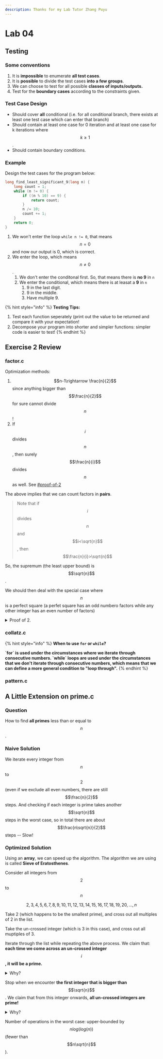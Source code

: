 ```yaml
---
description: Thanks for my Lab Tutor Zhang Puyu
---
```


# Lab 04

## Testing

### Some conventions

1. It is **impossible** to enumerate **all test cases**.
2. It is **possible** to divide the test cases **into a few groups**.
3. We can choose to test for all possible **classes of inputs/outputs.**
4. Test for the **boundary cases** according to the constraints given.

### Test Case Design

* Should cover **all** conditional (i.e. for all conditional branch, there exists at least one test case which can enter that branch)
* Should contain at least one case for 0 iteration and at least one case for k iterations where $$k\geq1$$.
* Should contain boundary conditions.

### Example

Design the test cases for the program below:

```c
long find_least_significant_9(long n) {
    long count = 1;
    while (n != 0) {
        if ((n % 10) == 9) {
            return count;
        }
        n /= 10;
        count += 1;
    }
    return 0;
}
```

1. We won't enter the loop `while n != 0`, that means $$n=0$$ and now our output is 0, which is correct.
2. We enter the loop, which means $$n\neq0$$.
   1. We don't enter the conditonal first. So, that means there is **no 9** in `n`
   2. We enter the conditional, which means there is at leasat a **9** in `n`
      1. 9 in the last digit.
      2. 9 in the middle.
      3. Have multiple 9.

{% hint style="info" %}
**Testing Tips:**

1. Test each function seperately (print out the value to be returned and compare it with your expectation!
2. Decompose your program into shorter and simpler functions: simpler code is easier to test!
{% endhint %}

## Exercise 2 Review

### factor.c

Optimization methods:

1. $$n-1\rightarrow  \frac{n}{2}$$ since anything bigger than $$\frac{n}{2}$$ for sure cannot divide $$n$$!
2. If $$i$$ divides $$n$$, then surely $$\frac{n}{i}$$ divides $$n$$ as well. See [#proof-of-2](lab-04.md#proof-of-2 "mention")

The above implies that we can count factors in **pairs**.

> Note that if $$i$$ divides $$n$$ and $$i<\sqrt{n}$$, then $$\frac{n}{i}>\sqrt{n}$$

So, the supremum (the least upper bound) is $$\sqrt{n}$$.

We should then deal with the special case where $$n$$ is a perfect square (a perfet square has an odd numbero factors while any other integer has an even number of factors)

<details>

<summary>Proof of 2.</summary>

If $$i$$ divides $$n$$, then we can write $$n=qi$$, where $$q\neq0$$. Manipulate this equation, we know $$q=\frac{n}{i}$$. So, now our problem becomes does $$q$$ divide $$n$$ right? This answer is obvious yes right, since we already know that $$n=qi$$. Proof!

</details>

### collatz.c

{% hint style="info" %}
**When to use `for` or `while`?**

**\`for\` is used under the circumstances where we iterate through consecutive numbers. \`while\` loops are used under the circumstances that we don't iterate through consecutive numbers, which means that we can define a more general condition to "loop through".**
{% endhint %}

### pattern.c

## A Little Extension on prime.c

### Question

How to find **all primes** less than or equal to $$n$$.

### Naive Solution

We iterate every integer from $$n$$ to $$2$$ (even if we exclude all even numbers, there are still $$\frac{n}{2}$$ steps. And checking if each integer is prime takes another $$\sqrt{n}$$ steps in the worst case, so in total there are about $$\frac{n\sqrt{n}}{2}$$ steps -- Slow!

### Optimized Solution

Using an **array**, we can speed up the algorithm. The algorithm we are using is called **Sieve of Eratosthenes**.

Consider all integers from $$2$$ to $$n$$

$$
2,3,4,5,6,7,8,9,10,11,12,13,14,15,16,17,18,19,20,...,n
$$

Take 2 (which happens to be the smallest prime), and cross out all multiples of 2 in the list.

Take the un-crossed integer (which is 3 in this case), and cross out all muptiples of 3.

Iterate through the list while repeating the above process. We claim that: **each time we come across an un-crossed integer** $$i$$**, it will be a prime.**

<details>

<summary>Why?</summary>

Let's use proof by contracdiction. If it is not a prime, the it must have factors smaller than it. However, during our "cross-out" procedure, all the multiple of the number smaller than it must be crossed out. So, that means this number has been crossed out. Contradiction! So, that means this number we encounter is prime.

</details>

Stop when we encounter **the first integer that is bigger than** $$\sqrt{n}$$. We claim that from this integer onwards, **all un-crossed integers are  prime!**

<details>

<summary>Why?</summary>

Use proof by contracdiction also. If this number (**n**) is not a prime. That means **n** has factors that are not itself and 1. And one of its factor must be smaller than or equal to its square root. However, we have crossed out all the numbers that are multiple of that square root since it's smaller the **n**. So, this means this number is already crossed out. Contradiction!

</details>

Number of operations in the worst case: upper-bounded by $$nlog(log(n))$$ (fewer than $$n\sqrt{n}$$).
